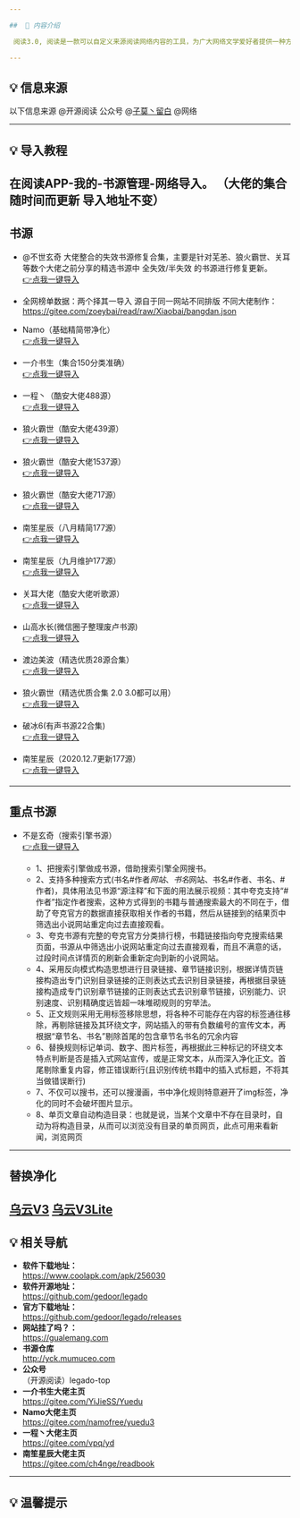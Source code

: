 ```yaml
---

##  📢 内容介绍

 阅读3.0, 阅读是一款可以自定义来源阅读网络内容的工具，为广大网络文学爱好者提供一种方便、快捷舒适的试读体验。

---
```


##  💡 信息来源

以下信息来源 @开源阅读 公众号 @[子莫丶留白](https://gitee.com/zoeybai) @网络

---

## 💡 导入教程
在阅读APP-我的-书源管理-网络导入。
（大佬的集合随时间而更新 导入地址不变）
---
## 书源
- @不世玄奇 大佬整合的失效书源修复合集，主要是针对芜恙、狼火霸世、关耳等数个大佬之前分享的精选书源中 全失效/半失效 的书源进行修复更新。
<br/>[👉点我一键导入](yuedu://booksource/importonline?src=https://gitee.com/ch4nge/readbook/raw/master/booksources_sx)

- 全网榜单数据：两个择其一导入 源自于同一网站不同排版 不同大佬制作：https://gitee.com/zoeybai/read/raw/Xiaobai/bangdan.json

- Namo（基础精简带净化）
<br/>[ 👉点我一键导入](yuedu://booksource/importonline?src=https://gitee.com/namofree/yuedu3/raw/legado3booksource/legado3_booksource_by_Namo.json)

- 一介书生（集合150分类准确）
<br/>[ 👉点我一键导入](yuedu://booksource/importonline?src=https://gitee.com/YiJieSS/Yuedu/raw/master/bookSource.json)

- 一程丶（酷安大佬488源）
<br/>[ 👉点我一键导入](yuedu://booksource/importonline?src=https://gitee.com/vpq/codes/ez5qu1ifx260layps3b7981/raw?blob_name=3.0sy.json)

- 狼火霸世（酷安大佬439源）
<br/>[ 👉点我一键导入](yuedu://booksource/importonline?src=https://gedoor.github.io/MyBookshelf/bookSource.json)

- 狼火霸世（酷安大佬1537源）
<br/>[ 👉点我一键导入](yuedu://booksource/importonline?src=https://cdn.jsdelivr.net/gh/yeyulingfeng01/yuedu.github.io@1.1/202003.txt)

- 狼火霸世（酷安大佬717源）
<br/>[ 👉点我一键导入](yuedu://booksource/importonline?src=https://cdn.jsdelivr.net/gh/yeyulingfeng01/yuedu.github.io/yeudu3.0-202005.json)

- 南笙星辰（八月精简177源）
<br/>[ 👉点我一键导入](yuedu://booksource/importonline?src=https://gitee.com/ch4nge/readbook/raw/master/booksoure)

- 南笙星辰（九月维护177源）
<br/>[ 👉点我一键导入](yuedu://booksource/importonline?src=https://gitee.com/ch4nge/readbook/raw/master/booksource9)

- 关耳大佬（酷安大佬听歌源）
<br/>[ 👉点我一键导入](yuedu://booksource/importonline?src=https://gitee.com/zmn1307617161/booksource/raw/master/%E4%B9%A6%E6%BA%90/3%E4%B8%AA%E9%9F%B3%E4%B9%90%E6%BA%90.json)

- 山高水长(微信圈子整理废卢书源)
<br/>[ 👉点我一键导入](yuedu://booksource/importonline?src=https://gitee.com/ch4nge/readbook/raw/master/booksource_fl)

- 渡边美波（精选优质28源合集）
<br/>[ 👉点我一键导入](yuedu://booksource/importonline?src=https://gitee.com/ch4nge/readbook/raw/master/booksource_jx)

- 狼火霸世（精选优质合集 2.0 3.0都可以用）
<br/>[ 👉点我一键导入](yuedu://booksource/importonline?src=https://gitee.com/ch4nge/readbook/raw/master/booksource_lhbs)

- 破冰6(有声书源22合集)
<br/>[ 👉点我一键导入](yuedu://booksource/importonline?src=https://gitee.com/ch4nge/readbook/raw/master/booksources_ts)

- 南笙星辰（2020.12.7更新177源）
<br/>[ 👉点我一键导入](yuedu://booksource/importonline?src=https://gitee.com/ch4nge/readbook/raw/master/booksource_177)
---
## 重点书源

- 不是玄奇（搜索引擎书源）
<br/>[ 👉点我一键导入](yuedu://booksource/importonline?src=https://gitee.com/no-mystery/bushixuanqi-quanwangsoushu/raw/master/%E5%85%A8%E7%BD%91%E6%90%9C%E4%B9%A6(%E7%99%BE%E5%BA%A6%E3%80%81%E8%B0%B7%E6%AD%8C%E3%80%81%E5%A4%B8%E5%85%8B).json)


   - 1、把搜索引擎做成书源，借助搜索引擎全网搜书。
   - 2、支持多种搜索方式(书名#作者$网站、书名$网站、书名#作者、书名、#作者)，具体用法见书源“源注释”和下面的用法展示视频：其中夸克支持“#作者”指定作者搜索，这种方式得到的书籍与普通搜索最大的不同在于，借助了夸克官方的数据直接获取相关作者的书籍，然后从链接到的结果页中筛选出小说网站重定向过去直接观看。
   - 3、夸克书源有完整的夸克官方分类排行榜，书籍链接指向夸克搜索结果页面，书源从中筛选出小说网站重定向过去直接观看，而且不满意的话，过段时间点详情页的刷新会重新定向到新的小说网站。
   - 4、采用反向模式构造思想进行目录链接、章节链接识别，根据详情页链接构造出专门识别目录链接的正则表达式去识别目录链接，再根据目录链接构造成专门识别章节链接的正则表达式去识别章节链接，识别能力、识别速度、识别精确度远皆超一味堆砌规则的穷举法。
   - 5、正文规则采用无用标签移除思想，将各种不可能存在内容的标签通往移除，再剔除链接及其环绕文字，网站插入的带有负数编号的宣传文本，再根据“章节名、书名”剔除首尾的包含章节名书名的冗余内容
   - 6、替换规则标记单词、数字、图片标签，再根据此三种标记的环绕文本特点判断是否是插入式网站宣传，或是正常文本，从而深入净化正文。首尾剔除重复内容，修正错误断行(且识别传统书籍中的插入式标题，不将其当做错误断行)
   - 7、不仅可以搜书，还可以搜漫画，书中净化规则特意避开了img标签，净化的同时不会破坏图片显示。
   - 8、单页文章自动构造目录：也就是说，当某个文章中不存在目录时，自动为将构造目录，从而可以浏览没有目录的单页网页，此点可用来看新闻，浏览网页

---
## 替换净化

[乌云V3](yuedu://booksource/importonline?src=https://gitee.com/lunhuil/all/raw/master/file/Wuyun-V3-20.11.11)
[乌云V3Lite](yuedu://booksource/importonline?src=https://gitee.com/lunhuil/all/raw/master/file/Wuyun-V3Lite-20.11.23)
---
##  💡 相关导航

- **软件下载地址：** <br/>https://www.coolapk.com/apk/256030
- **软件开源地址：** <br/>https://github.com/gedoor/legado
- **官方下载地址：** <br/>https://github.com/gedoor/legado/releases
- **网站挂了吗？：** <br/>https://gualemang.com
- **书源仓库** <br/>http://yck.mumuceo.com
- **公众号** <br/>（开源阅读）legado-top
- **一介书生大佬主页** <br/>https://gitee.com/YiJieSS/Yuedu
- **Namo大佬主页** <br/>https://gitee.com/namofree/yuedu3
- **一程丶大佬主页** <br/>https://gitee.com/vpq/yd
- **南笙星辰大佬主页** <br/>https://gitee.com/ch4nge/readbook
---
## 💡  温馨提示
